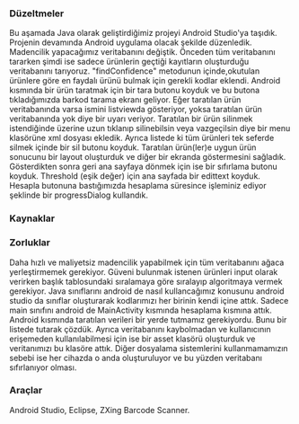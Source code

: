 ### Düzeltmeler

Bu aşamada Java olarak geliştirdiğimiz projeyi Android Studio'ya taşıdık. Projenin devamında Android uygulama olacak şekilde düzenledik. Madencilik yapacağımız veritabanını değiştik. Önceden tüm veritabanını tararken şimdi ise sadece ürünlerin geçtiği kayıtların oluşturduğu veritabanını tarıyoruz. "findConfidence" metodunun içinde,okutulan ürünlere göre en faydalı ürünü bulmak için  gerekli kodlar eklendi. Android kısmında bir ürün taratmak için bir tara butonu koyduk ve bu butona tıkladığımızda barkod tarama ekranı geliyor. Eğer taratılan ürün veritabanında varsa ismini listviewda gösteriyor, yoksa taratılan ürün veritabanında yok diye bir uyarı veriyor. Taratılan bir ürün silinmek istendiğinde üzerine uzun tıklanıp silinebilsin veya vazgeçilsin diye bir menu klasörüne xml dosyası ekledik. Ayrıca listede ki tüm ürünleri tek seferde silmek içinde bir sil butonu koyduk. Taratılan ürün(ler)e uygun ürün sonucunu bir layout oluşturduk ve diğer bir ekranda göstermesini sağladık. Gösterdikten sonra geri ana sayfaya dönmek için ise bir sıfırlama butonu koyduk. Threshold (eşik değer) için ana sayfada bir edittext koyduk. Hesapla butonuna bastığımızda hesaplama süresince işleminiz ediyor şeklinde bir progressDialog kullandık. 

### Kaynaklar



### Zorluklar

Daha hızlı ve maliyetsiz madencilik yapabilmek için tüm veritabanını ağaca yerleştirmemek gerekiyor. Güveni bulunmak istenen ürünleri input olarak verirken başlık tablosundaki sıralamaya göre sıralayıp algoritmaya vermek gerekiyor. Java sınıflarını android de nasıl kullancağımız konusunu android studio da sınıflar oluşturarak kodlarımızı her birinin kendi içine attık. Sadece main sınıfını android de MainActivity kısmında hesaplama kısmına attık.  Android kısmında taratılan verileri bir yerde tutmamız gerekiyordu. Bunu bir listede tutarak çözdük. Ayrıca veritabanını kaybolmadan ve kullanıcının erişemeden kullanılabilmesi için ise bir asset klasörü oluşturduk ve veritanımızı bu klasöre attık. Diğer dosyalama sistemlerini kullanmamamızın sebebi ise her cihazda o anda oluşturuluyor ve bu yüzden veritabanı sıfırlanıyor olması. 

### Araçlar

Android Studio, Eclipse, ZXing Barcode Scanner.
